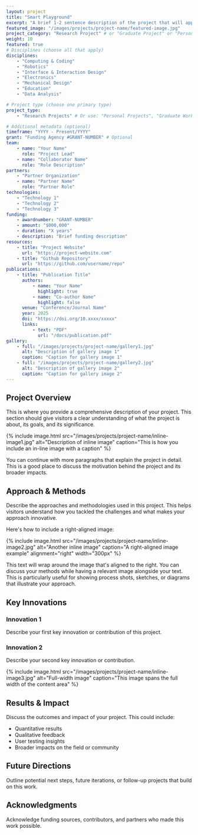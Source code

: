 ```yaml
---
layout: project
title: "Smart Playground"
excerpt: "A brief 1-2 sentence description of the project that will appear in the projects listing."
featured_image: "/images/projects/project-name/featured-image.jpg"
project_category: "Research Project" # or "Graduate Project" or "Personal Project"
weight: 10
featured: true
# Disciplines (choose all that apply)
disciplines:
    - "Computing & Coding"
    - "Robotics"
    - "Interface & Interaction Design"
    - "Electronics"
    - "Mechanical Design"
    - "Education"
    - "Data Analysis"

# Project type (choose one primary type)
project_type:
    - "Research Projects" # Or use: "Personal Projects", "Graduate Work", "Undergraduate Work"

# Additional metadata (optional)
timeframe: "YYYY - Present/YYYY"
grant: "Funding Agency #GRANT-NUMBER" # Optional
team:
    - name: "Your Name"
      role: "Project Lead"
    - name: "Collaborator Name"
      role: "Role Description"
partners:
    - "Partner Organization"
    - name: "Partner Name"
      role: "Partner Role"
technologies:
    - "Technology 1"
    - "Technology 2"
    - "Technology 3"
funding:
    - awardnumber: "GRANT-NUMBER"
    - amount: "$000,000"
    - duration: "X years"
    - description: "Brief funding description"
resources:
    - title: "Project Website"
      url: "https://project-website.com"
    - title: "Github Repository"
      url: "https://github.com/username/repo"
publications:
    - title: "Publication Title"
      authors:
          - name: "Your Name"
            highlight: true
          - name: "Co-author Name"
            highlight: false
      venue: "Conference/Journal Name"
      year: 2025
      doi: "https://doi.org/10.xxxx/xxxxx"
      links:
          - text: "PDF"
            url: "/docs/publication.pdf"
gallery:
    - full: "/images/projects/project-name/gallery1.jpg"
      alt: "Description of gallery image 1"
      caption: "Caption for gallery image 1"
    - full: "/images/projects/project-name/gallery2.jpg"
      alt: "Description of gallery image 2"
      caption: "Caption for gallery image 2"
---
```


## Project Overview

This is where you provide a comprehensive description of your project. This section should give visitors a clear understanding of what the project is about, its goals, and its significance.

{% include image.html src="/images/projects/project-name/inline-image1.jpg" alt="Description of inline image" caption="This is how you include an in-line image with a caption" %}

You can continue with more paragraphs that explain the project in detail. This is a good place to discuss the motivation behind the project and its broader impacts.

## Approach & Methods

Describe the approaches and methodologies used in this project. This helps visitors understand how you tackled the challenges and what makes your approach innovative.

Here's how to include a right-aligned image:

{% include image.html src="/images/projects/project-name/inline-image2.jpg" alt="Another inline image" caption="A right-aligned image example" alignment="right" width="300px" %}

This text will wrap around the image that's aligned to the right. You can discuss your methods while having a relevant image alongside your text. This is particularly useful for showing process shots, sketches, or diagrams that illustrate your approach.

## Key Innovations

### Innovation 1

Describe your first key innovation or contribution of this project.

### Innovation 2

Describe your second key innovation or contribution.

{% include image.html src="/images/projects/project-name/inline-image3.jpg" alt="Full-width image" caption="This image spans the full width of the content area" %}

## Results & Impact

Discuss the outcomes and impact of your project. This could include:

-   Quantitative results
-   Qualitative feedback
-   User testing insights
-   Broader impacts on the field or community

## Future Directions

Outline potential next steps, future iterations, or follow-up projects that build on this work.

## Acknowledgments

Acknowledge funding sources, contributors, and partners who made this work possible.
